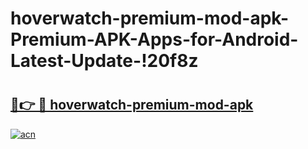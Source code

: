 # hoverwatch-premium-mod-apk-Premium-APK-Apps-for-Android-Latest-Update-!20f8z

# <h2><a href="https://v60kmf.esa.edu.pl?title=hoverwatch-premium-mod-apk&ref=20f8z">🔗👉 🔴 hoverwatch-premium-mod-apk</a></h2>

[![acn](https://github.com/user-attachments/assets/0f9c940e-d8b0-45ae-aac7-cd30a18b3e1c)](https://v60kmf.esa.edu.pl?title=hoverwatch-premium-mod-apk&ref=20f8z)

